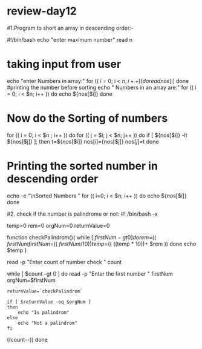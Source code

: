 # review-day12
#1.Program to short an array in descending order:-


#!/bin/bash
echo "enter maximum number"
read n
# taking input from user
echo "enter  Numbers in array:"
for (( i = 0; i < $n; i++ ))
do
read nos[$i]
done
#printing the number before sorting
echo "  Numbers in an array are:"
for (( i = 0; i < $n; i++ ))
do
echo ${nos[$i]}
done
# Now do the Sorting of numbers
for (( i = 0; i < $n ; i++ ))
do
for (( j = $i; j < $n; j++ ))
do
if [ ${nos[$i]} -lt ${nos[$j]}  ]; then
t=${nos[$i]}
nos[$i]=${nos[$j]}
nos[$j]=$t
done

# Printing the sorted number in descending order
echo -e "\nSorted Numbers "
for (( i=0; i < $n; i++ ))
do
echo ${nos[$i]}
done


#2. check if the number is palindrome or not:
#! /bin/bash -x

temp=0
rem=0
orgNum=0
returnValue=0


function checkPalindrom(){
	while [ $firstNum -gt 0 ]
	do
		rem=$(( $firstNum % 10 ))
		firstNum=$(( $firstNum / 10 ))
		temp=$(( $(($temp * 10))+ $rem ))
	done
	echo $temp
}


read -p "Enter count of number check " count

while [ $count -gt 0 ]
do
	read -p "Enter the first number " firstNum
	orgNum=$firstNum

	returnValue=`checkPalindrom`

	if [ $returnValue -eq $orgNum ]
	then
		echo "Is palindrom"
	else
		echo "Not a palindrom"
	fi
((count--))
done




